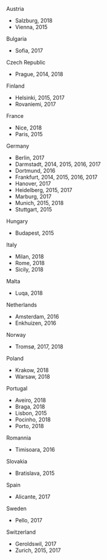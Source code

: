 Austria
- Salzburg, 2018
- Vienna, 2015

Bulgaria
- Sofia, 2017

Czech Republic
- Prague, 2014, 2018

Finland
- Helsinki, 2015, 2017
- Rovaniemi, 2017

France
- Nice, 2018
- Paris, 2015

Germany
- Berlin, 2017
- Darmstadt, 2014, 2015, 2016, 2017
- Dortmund, 2016
- Frankfurt, 2014, 2015, 2016, 2017
- Hanover, 2017
- Heidelberg, 2015, 2017
- Marburg, 2017
- Munich, 2015, 2018
- Stuttgart, 2015

Hungary
- Budapest, 2015

Italy
- Milan, 2018
- Rome, 2018
- Sicily, 2018

Malta
- Luqa, 2018

Netherlands
- Amsterdam, 2016
- Enkhuizen, 2016

Norway
- Tromsø, 2017, 2018

Poland
- Krakow, 2018
- Warsaw, 2018

Portugal
- Aveiro, 2018
- Braga, 2018
- Lisbon, 2015
- Pocinho, 2018
- Porto, 2018

Romannia
- Timisoara, 2016

Slovakia
- Bratislava, 2015

Spain
- Alicante, 2017

Sweden
- Pello, 2017

Switzerland
- Geroldswil, 2017
- Zurich, 2015, 2017
